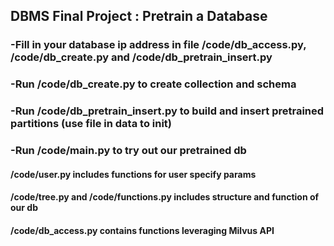 ## DBMS Final Project : Pretrain a Database

### -Fill in your database ip address in file /code/db_access.py, /code/db_create.py and /code/db_pretrain_insert.py
### -Run /code/db_create.py to create collection and schema
### -Run /code/db_pretrain_insert.py to build and insert pretrained partitions  (use file in data to init)
### -Run /code/main.py to try out our pretrained db

####
#### /code/user.py includes functions for user specify params
#### /code/tree.py and /code/functions.py includes structure and function of our db
#### /code/db_access.py contains functions leveraging Milvus API


